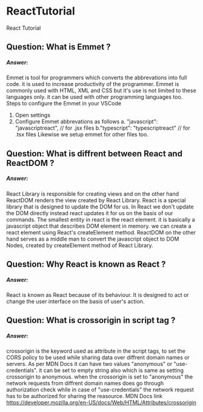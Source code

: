 # ReactTutorial
React Tutorial
## Question: What is Emmet ?
##### Answer: 
Emmet is tool for programmers which converts the abbrevations into full code. it is used to increase productivity of the programmer. Emmet is commonly used with HTML, XML and CSS but it's use is not limited to these languages only. it can be used with other programming languages too. 
Steps to configure the Emmet in your VSCode
1. Open settings
2. Configure Emmet abbrevations as follows
a. "javascript": "javascriptreact", // for .jsx files
b."typescript": "typescriptreact"   // for .tsx files
Likewise we setup emmet for other files too.
## Question: What is diffrent between React and ReactDOM ?
##### Answer: 
React Library is responsible for creating views and on the other hand ReactDOM renders the view created by React Library. React is a special library that is designed to update the DOM for us. In React we don't update the DOM directly instead react updates it for us on the basis of our commands.
The smallest entity in react is the react element. it is basically a javascript object that describes DOM element in memory. we can create a react element using React's createElement method. 
ReactDOM on the other hand serves as a middle man to convert the javascript object to DOM Nodes, created by createElement method of React Library.
## Question: Why React is known as React ?
##### Answer:
React is known as React because of its behaviour. It is designed to act or change the user interface on the basis of user's action.
## Question: What is crossorigin in script tag ?
##### Answer:
crossorigin is the keyword used as attribute in the script tags, to set the CORS policy to be used while sharing data over diffrent domain names or servers. As per MDN Docs it can have two values "anonymous" or "use-credentials". it can be set to empty string also which is same as setting crossorigin to anonymous. when the crossorigin is set to "anonymous" the network requests from diffrent domain names does go through authorization check while in case of "use-credentials" the network request has to be authorized for sharing the reasource.
MDN Docs link https://developer.mozilla.org/en-US/docs/Web/HTML/Attributes/crossorigin 
